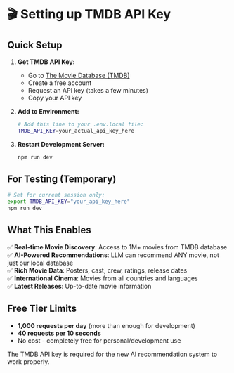 # 🎬 Setting up TMDB API Key

## Quick Setup

1. **Get TMDB API Key:**
   - Go to [The Movie Database (TMDB)](https://www.themoviedb.org/settings/api)
   - Create a free account
   - Request an API key (takes a few minutes)
   - Copy your API key

2. **Add to Environment:**
   ```bash
   # Add this line to your .env.local file:
   TMDB_API_KEY=your_actual_api_key_here
   ```

3. **Restart Development Server:**
   ```bash
   npm run dev
   ```

## For Testing (Temporary)

```bash
# Set for current session only:
export TMDB_API_KEY="your_api_key_here"
npm run dev
```

## What This Enables

✅ **Real-time Movie Discovery**: Access to 1M+ movies from TMDB database  
✅ **AI-Powered Recommendations**: LLM can recommend ANY movie, not just our local database  
✅ **Rich Movie Data**: Posters, cast, crew, ratings, release dates  
✅ **International Cinema**: Movies from all countries and languages  
✅ **Latest Releases**: Up-to-date movie information  

## Free Tier Limits

- **1,000 requests per day** (more than enough for development)
- **40 requests per 10 seconds**
- No cost - completely free for personal/development use

The TMDB API key is required for the new AI recommendation system to work properly. 